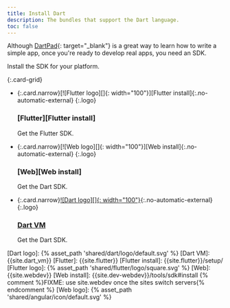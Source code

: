```yaml
---
title: Install Dart
description: The bundles that support the Dart language.
toc: false
---
```


Although [DartPad][]{: target="_blank"} is a great way to learn how to write a
simple app, once you're ready to develop real apps, you need an SDK.

Install the SDK for your platform.

{:.card-grid}
- {:.card.narrow}[![Flutter logo][]{: width="100"}][Flutter install]{:.no-automatic-external}
  {:.logo}

  ### [Flutter][Flutter install]

  Get the Flutter SDK.

- {:.card.narrow}[![Web logo][]{: width="100"}][Web install]{:.no-automatic-external}
  {:.logo}

  ### [Web][Web install]

  Get the Dart SDK.

- {:.card.narrow}[![Dart logo][]{: width="100"}][Dart install]{:.no-automatic-external}
  {:.logo}

  ### [Dart VM][Dart install]

  Get the Dart SDK.

[DartPad]: {{site.custom.dartpad.direct-link}}
[Dart install]: /tools/sdk#install
[Dart logo]: {% asset_path 'shared/dart/logo/default.svg' %}
[Dart VM]: {{site.dart_vm}}
[Flutter]: {{site.flutter}}
[Flutter install]: {{site.flutter}}/setup/
[Flutter logo]: {% asset_path 'shared/flutter/logo/square.svg' %}
[Web]: {{site.webdev}}
[Web install]: {{site.dev-webdev}}/tools/sdk#install {% comment %}FIXME: use site.webdev once the sites switch servers{% endcomment %}
[Web logo]: {% asset_path 'shared/angular/icon/default.svg' %}
